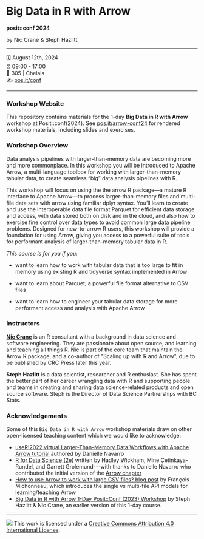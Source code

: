# Big Data in R with Arrow

**posit::conf 2024**

by Nic Crane & Steph Hazlitt

------------------------------------------------------------------------

:spiral_calendar: August 12th, 2024\
:alarm_clock: 09:00 - 17:00\
:hotel: 305 | Chelais\
:writing_hand: [pos.it/conf](http://pos.it/conf)

------------------------------------------------------------------------

### Workshop Website

This repository contains materials for the 1-day **Big Data in R with Arrow** workshop at Posit::conf(2024). See [pos.it/arrow-conf24](https://pos.it/arrow-conf24) for rendered workshop materials, including slides and exercises.

### Workshop Overview

Data analysis pipelines with larger-than-memory data are becoming more and more commonplace. In this workshop you will be introduced to Apache Arrow, a multi-language toolbox for working with larger-than-memory tabular data, to create seamless “big” data analysis pipelines with R.

This workshop will focus on using the the arrow R package—a mature R interface to Apache Arrow—to process larger-than-memory files and multi-file data sets with arrow using familiar dplyr syntax. You’ll learn to create and use the interoperable data file format Parquet for efficient data storage and access, with data stored both on disk and in the cloud, and also how to exercise fine control over data types to avoid common large data pipeline problems. Designed for new-to-arrow R users, this workshop will provide a foundation for using Arrow, giving you access to a powerful suite of tools for performant analysis of larger-than-memory tabular data in R.

*This course is for you if you:*

-   want to learn how to work with tabular data that is too large to fit in memory using existing R and tidyverse syntax implemented in Arrow

-   want to learn about Parquet, a powerful file format alternative to CSV files

-   want to learn how to engineer your tabular data storage for more performant access and analysis with Apache Arrow

### Instructors

[**Nic Crane**](https://niccrane.com) is an R consultant with a background in data science and software engineering. They are passionate about open source, and learning and teaching all things R. Nic is part of the core team that maintain the Arrow R package, and a co-author of "Scaling up with R and Arrow", due to be published by CRC Press later this year.

**Steph Hazlitt** is a data scientist, researcher and R enthusiast. She has spent the better part of her career wrangling data with R and supporting people and teams in creating and sharing data science-related products and open source software. Steph is the Director of Data Science Partnerships with BC Stats.

### Acknowledgements

Some of this `Big Data in R with Arrow` workshop materials draw on other open-licensed teaching content which we would like to acknowledge:

-   [useR!2022 virtual Larger-Than-Memory Data Workflows with Apache Arrow tutorial](https://github.com/djnavarro/arrow-user2022) authored by Danielle Navarro
-   [R for Data Science (2e)](https://r4ds.hadley.nz/) written by Hadley Wickham, Mine Çetinkaya-Rundel, and Garrett Grolemund---with thanks to Danielle Navarro who contributed the initial version of the [Arrow chapter](https://r4ds.hadley.nz/arrow)
-   [How to use Arrow to work with large CSV files? blog post](https://francoismichonneau.net/2022/10/import-big-csv/) by François Michonneau, which introduces the single vs multi-file API models for learning/teaching Arrow
-   [Big Data in R with Arrow 1-Day Posit::Conf (2023) Workshop](https://posit-conf-2023.github.io/arrow/) by Steph Hazlitt & Nic Crane, an earlier version of this 1-day course.

------------------------------------------------------------------------

![](https://i.creativecommons.org/l/by/4.0/88x31.png) This work is licensed under a [Creative Commons Attribution 4.0 International License](https://creativecommons.org/licenses/by/4.0/).
